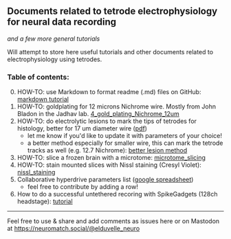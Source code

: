 ## Documents related to tetrode electrophysiology for neural data recording
*and a few more general tutorials*


Will attempt to store here useful tutorials and other documents related to electrophysiology using tetrodes. 

### Table of contents:
0. HOW-TO: use Markdown to format readme (.md) files on GitHub: [markdown tutorial](https://github.com/elduvelle/ephys_tutorials/blob/main/0_markdown_tutorial.md)
1. HOW-TO: goldplating for 12 microns Nichrome wire. Mostly from John Bladon in the Jadhav lab. [4_gold_plating_Nichrome_12um](https://github.com/elduvelle/ephys_tutorials/blob/main/1_gold_plating_Nichrome_12um.md)
2. HOW-TO: do electrolytic lesions to mark the tips of tetrodes for histology, better for 17 um diameter wire ([pdf](https://github.com/elduvelle/ephys_tutorials/blob/main/Tutorial%20for%20tetrode%20electrolytic%20lesions.pdf))
    - let me know if you'd like to update it with parameters of your choice!
    - a better method especially for smaller wire, this can mark the tetrode tracks as well (e.g. 12.7 Nichrome): [better lesion method](https://github.com/elduvelle/ephys_tutorials/blob/main/3_better_lesion_making_tutorial.md)
3. HOW-TO: slice a frozen brain with a microtome: [microtome_slicing](https://github.com/elduvelle/ephys_tutorials/blob/main/4_microtome_slicing.md)
4. HOW-TO: stain mounted slices with Nissl staining (Cresyl Violet): [nissl_staining](https://github.com/elduvelle/ephys_tutorials/blob/main/5_nissl_staining.md)
5. Collaborative hyperdrive parameters list ([google spreadsheet](https://docs.google.com/spreadsheets/d/1_RQzEL3dPUSTLOz9AyFzJbuIaXmG7jZLt3z06Fllemc/edit#gid=0))
    - feel free to contribute by adding a row!
6. How to do a successful untethered recoring with SpikeGadgets (128ch headstage): [tutorial](https://github.com/elduvelle/ephys_tutorials/blob/main/SpikeGadgets/record_Trodes_untethered.md)


-----------------
Feel free to use & share and add comments as issues here or on Mastodon at https://neuromatch.social/@elduvelle_neuro 


